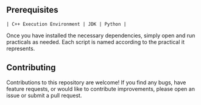 
## Prerequisites
    | C++ Execution Environment | JDK | Python |
Once you have installed the necessary dependencies, simply open and run practicals as needed. Each script is named according to the practical it represents.

## Contributing

Contributions to this repository are welcome! If you find any bugs, have feature requests, or would like to contribute improvements, please open an issue or submit a pull request.
